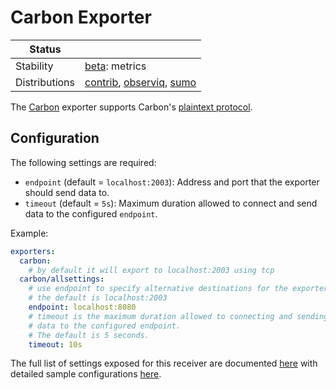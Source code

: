 # Carbon Exporter

<!-- status autogenerated section -->
| Status        |           |
| ------------- |-----------|
| Stability     | [beta]: metrics   |
| Distributions | [contrib], [observiq], [sumo] |

[beta]: https://github.com/open-telemetry/opentelemetry-collector#beta
[contrib]: https://github.com/open-telemetry/opentelemetry-collector-releases/tree/main/distributions/otelcol-contrib
[observiq]: https://github.com/observIQ/observiq-otel-collector
[sumo]: https://github.com/SumoLogic/sumologic-otel-collector
<!-- end autogenerated section -->

The [Carbon](https://github.com/graphite-project/carbon) exporter supports
Carbon's [plaintext
protocol](https://graphite.readthedocs.io/en/stable/feeding-carbon.html#the-plaintext-protocol).

## Configuration

The following settings are required:

- `endpoint` (default = `localhost:2003`): Address and port that the
  exporter should send data to.
- `timeout` (default = `5s`): Maximum duration allowed to connect
  and send data to the configured `endpoint`.

Example:

```yaml
exporters:
  carbon:
    # by default it will export to localhost:2003 using tcp
  carbon/allsettings:
    # use endpoint to specify alternative destinations for the exporter,
    # the default is localhost:2003
    endpoint: localhost:8080
    # timeout is the maximum duration allowed to connecting and sending the
    # data to the configured endpoint.
    # The default is 5 seconds.
    timeout: 10s
```

The full list of settings exposed for this receiver are documented [here](./config.go)
with detailed sample configurations [here](./testdata/config.yaml).
